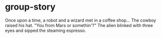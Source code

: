 # group-story
Once upon a time, a robot and a wizard met in a coffee shop...
The cowboy raised his hat. "You from Mars or somethin'?"
The alien blinked with three eyes and sipped the steaming espresso.
